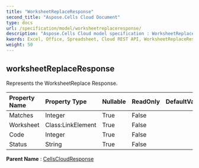 ```yaml
---
title: "WorksheetReplaceResponse"
second_title: "Aspose.Cells Cloud Document"
type: docs
url: /specification/model/worksheetreplaceresponse/
description: "Aspose.Cells Cloud model specification : WorksheetReplaceResponse. Effortlessly handle Excel and other spreadsheet documents with features like opening, generating, editing, splitting, merging, comparing, and converting."
kwords: Excel, Office, Spreadsheet, Cloud REST API, WorksheetReplaceResponse
weight: 50
---
```


## **worksheetReplaceResponse**

Represents the WorksheetReplace Response. 

| Property Name | Property Type | Nullable |  ReadOnly | DefaultValue | Description | 
| :- | :- | :- |:- |  :- | :- |
| Matches | Integer | True |  False |  |  |  
| Worksheet | Class:LinkElement | True |  False |  |  |  
| Code | Integer | True |  False |  |  |  
| Status | String | True |  False |  |  |  

**Parent Name** : [CellsCloudResponse](/specification/model/cellscloudresponse)

